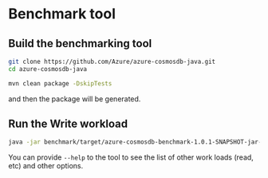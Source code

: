 # Benchmark tool

## Build the benchmarking tool

```bash
git clone https://github.com/Azure/azure-cosmosdb-java.git
cd azure-cosmosdb-java

mvn clean package -DskipTests
```

and then the package will be generated. 

## Run the Write workload

```bash
java -jar benchmark/target/azure-cosmosdb-benchmark-1.0.1-SNAPSHOT-jar-with-dependencies.jar -serviceEndpoint ENDPOINT -masterKey MASTERKEY -databaseId DATABASE_ID -collectionId COLLECTION_ID -numberOfOperations 100000 -operation Write -maxConnectionPoolSize 3000 -consistencyLevel "Eventual"
```

You can provide ``--help`` to the tool to see the list of other work loads (read, etc) and other options. 